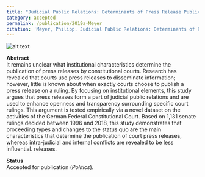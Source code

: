 ```yaml
---
title: "Judicial Public Relations: Determinants of Press Release Publication by Constitutional Courts"
category: accepted
permalink: /publication/2019a-Meyer
citation: 'Meyer, Philipp. Judicial Public Relations: Determinants of Press Release Publication by Constitutional Courts. Working Paper.'
---
```



![alt text](https://phimeyer.github.io/images/03_1_Logit_Model.jpg "Logistic regression with year fixed effects")


<p><b>Abstract</b><br>
It remains unclear what institutional characteristics determine the publication of press releases by constitutional courts. Research has revealed that courts use press releases to disseminate information; however, little is known about when exactly courts choose to publish a press release on a ruling. By focusing on institutional elements, this study argues that press releases form a part of judicial public relations and are used to enhance openness and transparency surrounding specific court rulings. This argument is tested empirically via a novel dataset on the activities of the German Federal Constitutional Court. Based on 1,131 senate rulings decided between 1996 and 2018, this study demonstrates that proceeding types and changes to the status quo are the main characteristics that determine the publication of court press releases, whereas intra-judicial and internal conflicts are revealed to be less influential.
releases.</p>

<p><b>Status</b><br>
  Accepted for publication (<i>Politics</i>).</p>
